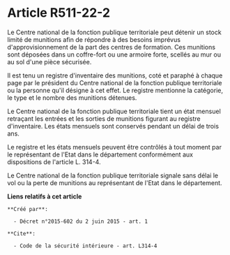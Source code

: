 # Article R511-22-2

Le Centre national de la fonction publique territoriale peut détenir un stock limité de munitions afin de répondre à des
besoins imprévus d'approvisionnement de la part des centres de formation. Ces munitions sont déposées dans un coffre-fort ou
une armoire forte, scellés au mur ou au sol d'une pièce sécurisée. 

Il est tenu un registre d'inventaire des munitions, coté et paraphé à chaque page par le président du Centre national de la
fonction publique territoriale ou la personne qu'il désigne à cet effet. Le registre mentionne la catégorie, le type et le
nombre des munitions détenues. 

Le Centre national de la fonction publique territoriale tient un état mensuel retraçant les entrées et les sorties de
munitions figurant au registre d'inventaire. Les états mensuels sont conservés pendant un délai de trois ans. 

Le registre et les états mensuels peuvent être contrôlés à tout moment par le représentant de l'Etat dans le département
conformément aux dispositions de l'article L. 314-4. 

Le Centre national de la fonction publique territoriale signale sans délai le vol ou la perte de munitions au représentant de
l'Etat dans le département.

**Liens relatifs à cet article**

	**Créé par**:

	  - Décret n°2015-602 du 2 juin 2015 - art. 1

	**Cite**:

	  - Code de la sécurité intérieure - art. L314-4
